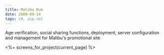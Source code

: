 ```yaml
---
title: Malibu Rum
date: 2008-09-14
tags: c#, asp.net
---
```


Age verification, social sharing functions, deployment, server configuration and management for Malibu's promotional site

<div class='row'>
  <%= screens_for_project(current_page) %>
</div>
